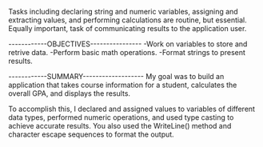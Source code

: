 Tasks including declaring string and numeric variables, assigning and extracting values, and performing calculations are routine, but essential. Equally important, task of communicating results to the application user.

------------OBJECTIVES----------------
-Work on variables to store and retrive data.
-Perform basic math operations.
-Format strings to present results.


------------SUMMARY-------------------
My goal was to build an application that takes course information for a student, calculates the overall GPA, and displays the results.

To accomplish this, I declared and assigned values to variables of different data types, performed numeric operations, and used type casting to achieve accurate results. You also used the WriteLine() method and character escape sequences to format the output.